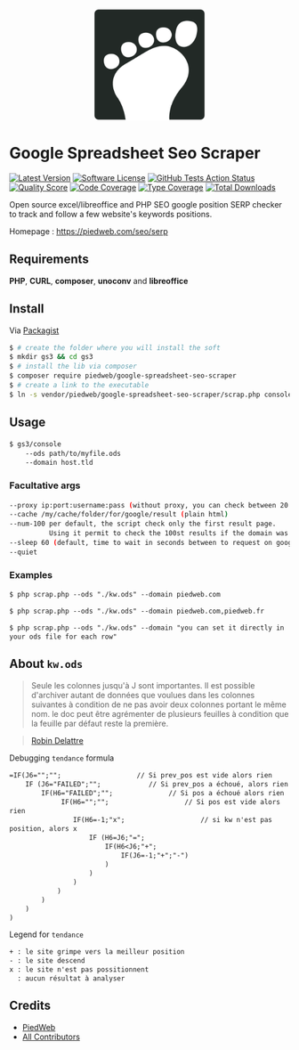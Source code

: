<p align="center"><a href="https://dev.piedweb.com">
<img src="https://raw.githubusercontent.com/PiedWeb/piedweb-devoluix-theme/master/src/img/logo_title.png" width="200" height="200" alt="Open Source Package" />
</a></p>

# Google Spreadsheet Seo Scraper

[![Latest Version](https://img.shields.io/github/tag/PiedWeb/PiedWeb.svg?style=flat&label=release)](https://github.com/PiedWeb/PiedWeb/tags)
[![Software License](https://img.shields.io/badge/license-MIT-brightgreen.svg?style=flat)](LICENSE)
[![GitHub Tests Action Status](https://img.shields.io/github/workflow/status/PiedWeb/PiedWeb/Tests?label=tests)](https://github.com/PiedWeb/PiedWeb/actions)
[![Quality Score](https://img.shields.io/scrutinizer/g/PiedWeb/PiedWeb.svg?style=flat)](https://scrutinizer-ci.com/g/PiedWeb/PiedWeb)
[![Code Coverage](https://codecov.io/gh/PiedWeb/PiedWeb/branch/main/graph/badge.svg)](https://codecov.io/gh/PiedWeb/PiedWeb/branch/main)
[![Type Coverage](https://shepherd.dev/github/PiedWeb/PiedWeb/coverage.svg)](https://shepherd.dev/github/PiedWeb/PiedWeb)
[![Total Downloads](https://img.shields.io/packagist/dt/piedweb/google-spreadsheet-seo-scraper.svg?style=flat)](https://packagist.org/packages/piedweb/google-spreadsheet-seo-scraper)

Open source excel/libreoffice and PHP SEO google position SERP checker to track and follow a few website's keywords positions.

Homepage : https://piedweb.com/seo/serp

## Requirements

**PHP**, **CURL**, **composer**, **unoconv** and **libreoffice**

## Install

Via [Packagist](https://packagist.org/packages/piedweb/google-spreadsheet-seo-scraper)

```bash
$ # create the folder where you will install the soft
$ mkdir gs3 && cd gs3
$ # install the lib via composer
$ composer require piedweb/google-spreadsheet-seo-scraper
$ # create a link to the executable
$ ln -s vendor/piedweb/google-spreadsheet-seo-scraper/scrap.php console && chmod +x console
```

## Usage

```bash
$ gs3/console
    --ods path/to/myfile.ods
    --domain host.tld
```

### Facultative args

```bash
--proxy ip:port:username:pass (without proxy, you can check between 20 and 50 kw)
--cache /my/cache/folder/for/google/result (plain html)
--num-100 per default, the script check only the first result page.
          Using it permit to check the 100st results if the domain was not found
--sleep 60 (default, time to wait in seconds between to request on google)
--quiet
```

### Examples

```
$ php scrap.php --ods "./kw.ods" --domain piedweb.com

```

```
$ php scrap.php --ods "./kw.ods" --domain piedweb.com,piedweb.fr

```

```
$ php scrap.php --ods "./kw.ods" --domain "you can set it directly in your ods file for each row"

```

## About `kw.ods`

> Seule les colonnes jusqu'à J sont importantes.
> Il est possible d'archiver autant de données que voulues dans les colonnes suivantes à condition de ne pas avoir
> deux colonnes portant le même nom.
> le doc peut être agrémenter de plusieurs feuilles à condition que la feuille par défaut reste la première.

> [Robin Delattre](https://www.robin-d.fr/)

Debugging `tendance` formula

```
=IF(J6="";"";                   // Si prev_pos est vide alors rien
    IF (J6="FAILED";"";            // Si prev_pos a échoué, alors rien
        IF(H6="FAILED";"";              // Si pos a échoué alors rien
             IF(H6="";"";                   // Si pos est vide alors rien
                IF(H6=-1;"x";                   // si kw n'est pas position, alors x
                    IF (H6=J6;"=";
                        IF(H6<J6;"+";
                            IF(J6=-1;"+";"-")
                        )
                    )
                )
            )
        )
    )
)
```

Legend for `tendance`

```
+ : le site grimpe vers la meilleur position
- : le site descend
x : le site n'est pas possitionnent
  : aucun résultat à analyser
```

## Credits

- [PiedWeb](https://piedweb.com)
- [All Contributors](https://github.com/PiedWeb/GoogleSpreadsheetSeoScraper/graphs/contributors)
